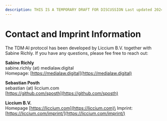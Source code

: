 ```yaml
---
description: THIS IS A TEMPORARY DRAFT FOR DISCUSSION Last updated 2024-06-17
---
```


# Contact and Imprint Information

The TDM·AI protocol has been developed by Liccium B.V. together with Sabine Richly. If you have any questions, please fee free to reach out:

**Sabine Richly**\
sabine.richly (at) medialaw.digital\
Homepage: [https://medialaw.digital](https://medialaw.digital)

**Sebastian Posth** \
sebastian (at) liccium.com\
[https://github.com/sposth](https://github.com/sposth)

**Liccium B.V.** \
Homepage [https://liccium.com](https://liccium.com)\
Imprint: [https://liccium.com/imprint/](https://liccium.com/imprint/)
